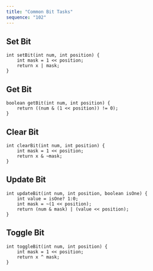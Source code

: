 ```yaml
---
title: "Common Bit Tasks"
sequence: "102"
---
```


## Set Bit

```text
int setBit(int num, int position) {
    int mask = 1 << position;
    return x | mask;
}
```

## Get Bit

```text
boolean getBit(int num, int position) {
    return ((num & (1 << position)) != 0);
}
```

## Clear Bit

```text
int clearBit(int num, int position) {
    int mask = 1 << position;
    return x & ~mask;
}
```

## Update Bit

```text
int updateBit(int num, int position, boolean isOne) {
    int value = isOne? 1:0;
    int mask = ~(1 << position);
    return (num & mask) | (value << position);
}
```

## Toggle Bit

```text
int toggleBit(int num, int position) {
    int mask = 1 << position;
    return x ^ mask;
}
```
